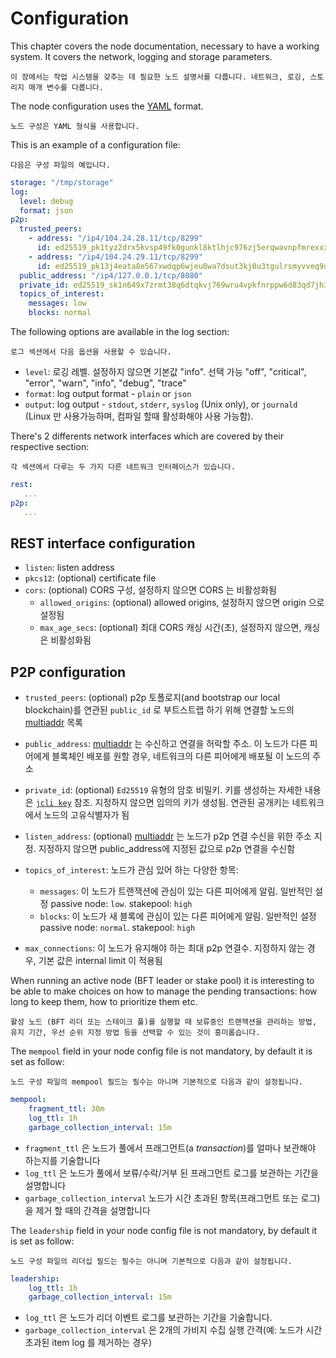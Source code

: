 # Configuration

This chapter covers the node documentation, necessary to have a working system. It covers
the network, logging and storage parameters.

``이 장에서는 작업 시스템을 갖추는 데 필요한 노드 설명서를 다룹니다. 네트워크, 로깅, 스토리지 매개 변수를 다룹니다.``

The node configuration uses the [YAML](https://en.wikipedia.org/wiki/YAML) format.

``노드 구성은 YAML 형식을 사용합니다.``

This is an example of a configuration file:

``다음은 구성 파일의 예입니다.``

```YAML
storage: "/tmp/storage"
log:
  level: debug
  format: json
p2p:
  trusted_peers:
    - address: "/ip4/104.24.28.11/tcp/8299"
      id: ed25519_pk1tyz2drx5kvsp49fk0gunkl8ktlhjc976zj5erqwavnpfmrexxxnscxln75
    - address: "/ip4/104.24.29.11/tcp/8299"
      id: ed25519_pk13j4eata8e567xwdqp6wjeu8wa7dsut3kj0u3tgulrsmyvveq9qxqeqr3kc
  public_address: "/ip4/127.0.0.1/tcp/8080"
  private_id: ed25519_sk1n649x7zrmt38q6dtqkvj769wru4vpkfnrppw6d83qd7jh3uhux7qwhg8q3
  topics_of_interest:
    messages: low
    blocks: normal
```
The following options are available in the log section:

``로그 섹션에서 다음 옵션을 사용할 수 있습니다.``

- `level`: 로깅 레벨. 설정하지 않으면 기본값 "info". 선택 가능 "off", "critical", "error", "warn", "info", "debug", "trace"
- `format`: log output format - `plain` or `json`
- `output`: log output - `stdout`, `stderr`, `syslog` (Unix only),
  or `journald` (Linux 만 사용가능하며, 컴파일 할때 활성화해야 사용 가능함).


There's 2 differents network interfaces which are covered by their respective section:

``각 섹션에서 다루는 두 가지 다른 네트워크 인터페이스가 있습니다.``

```yaml
rest:
   ...
p2p:
   ...
```

## REST interface configuration

- `listen`: listen address
- `pkcs12`: (optional) certificate file 
- `cors`: (optional) CORS 구성, 설정하지 않으면 CORS 는 비활성화됨
  - `allowed_origins`: (optional) allowed origins, 설정하지 않으면 origin 으로 설정됨
  - `max_age_secs`: (optional) 최대 CORS 캐싱 시간(초), 설정하지 않으면, 캐싱은 비활성화됨

## P2P configuration

- `trusted_peers`: (optional) p2p 토폴로지(and bootstrap our local blockchain)를 연관된 `public_id` 로 부트스트랩 하기 위해 연결할 노드의 [multiaddr][multiaddr] 목록
    

- `public_address`: [multiaddr][multiaddr] 는 수신하고 연결을 허락할 주소.
    이 노드가 다른 피어에게 블록체인 배포를 원할 경우, 네트워크의 다른 피어에게 배포될 이 노드의 주소

- `private_id`: (optional) `Ed25519` 유형의 암호 비밀키. 키를 생성하는 자세한 내용은 [`jcli key`] 참조. 
    지정하지 않으면 임의의 키가 생성됨. 연관된 공개키는 네트워크에서 노드의 고유식별자가 됨

- `listen_address`: (optional) [multiaddr][multiaddr] 는 노드가 p2p 연결 수신을 위한 주소 지정.
    지정하지 않으면 public_address에 지정된 값으로 p2p 연결을 수신함

- `topics_of_interest`: 노드가 관심 있어 하는 다양한 항목:
    - `messages`: 이 노드가 트랜잭션에 관심이 있는 다른 피어에게 알림.
    일반적인 설정 passive node: `low`. stakepool: `high`
    - `blocks`: 이 노드가 새 블록에 관심이 있는 다른 피어에게 알림.
    일반적인 설정 passive node: `normal`. stakepool: `high`

- `max_connections`: 이 노드가 유지해야 하는 최대 p2p 연결수. 지정하지 않는 경우, 기본 값은 internal limit 이 적용됨

[multiaddr]: https://github.com/multiformats/multiaddr

[`jcli key`]: ../jcli/key.md

When running an active node (BFT leader or stake pool) it is interesting to be
able to make choices on how to manage the pending transactions: how long to keep
them, how to prioritize them etc.

``활성 노드 (BFT 리더 또는 스테이크 풀)를 실행할 때 보류중인 트랜잭션을 관리하는 방법, 유지 기간, 우선 순위 지정 방법 등을 선택할 수 있는 것이 흥미롭습니다.``

The `mempool` field in your node config file is not mandatory, by default it is set
as follow:

``노드 구성 파일의 mempool 필드는 필수는 아니며 기본적으로 다음과 같이 설정됩니다.``

```yaml
mempool:
    fragment_ttl: 30m
    log_ttl: 1h
    garbage_collection_interval: 15m
```

* `fragment_ttl` 은 노드가 풀에서 프래그먼트(a _transaction_)를 얼마나 보관해야 하는지를 기술합니다
* `log_ttl` 은 노드가 풀에서 보류/수락/거부 된 프래그먼트 로그를 보관하는 기간을 설명합니다
* `garbage_collection_interval`  노드가 시간 초과된 항목(프래그먼트 또는 로그)을 제거 할 때의 간격을 설명합니다


The `leadership` field in your node config file is not mandatory, by default it is set
as follow:

``노드 구성 파일의 리더십 필드는 필수는 아니며 기본적으로 다음과 같이 설정됩니다.``

```yaml
leadership:
    log_ttl: 1h
    garbage_collection_interval: 15m
```

* `log_ttl` 은 노드가 리더 이벤트 로그를 보관하는 기간을 기술합니다.
* `garbage_collection_interval` 은 2개의 가비지 수집 실행 간격(예: 노드가 시간 초과된 item log 를 제거하는 경우)

